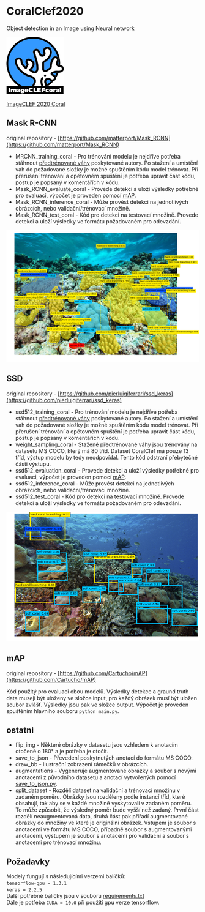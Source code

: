 # CoralClef2020
Object detection in an Image using Neural network

<img src="assets/imageclefcoral_logo.gif" width="150" height="150">

[ImageCLEF 2020 Coral](https://www.imageclef.org/2020/coral)

## Mask R-CNN
original repository - [https://github.com/matterport/Mask_RCNN](https://github.com/matterport/Mask_RCNN)
- MRCNN_training_coral - Pro trénování modelu je nejdříve potřeba stáhnout [předtrénované váhy](https://github.com/matterport/Mask_RCNN/releases/download/v2.0/mask_rcnn_coco.h5) poskytované autory. Po stažení a umístění vah do požadované složky je možné spuštěním kódu model trénovat. Při přerušení trénování a opětovném spuštění je potřeba upravit část kódu, postup je popsaný v komentářích v kódu.
- Mask_RCNN_evaluate_coral - Provede detekci a uloží výsledky potřebné pro evaluaci, výpočet je proveden pomocí [mAP](mAP/).
- Mask_RCNN_inference_coral - Může provést detekci na jednotlivých obrázcích, nebo validační/trénovací množině. 
- Mask_RCNN_test_coral - Kód pro detekci na testovací množině. Provede detekci a uloží výsledky ve formátu požadovaném pro odevzdání.

![](assets/img0_MRCNN.png)


## SSD
original repository - [https://github.com/pierluigiferrari/ssd_keras](https://github.com/pierluigiferrari/ssd_keras)
- ssd512_training_coral - Pro trénování modelu je nejdříve potřeba stáhnout [předtrénované váhy](https://drive.google.com/file/d/1IJWZKmjkcFMlvaz2gYukzFx4d6mH3py5/view) poskytované autory.  Po stažení a umístění vah do požadované složky je možné spuštěním kódu model trénovat. Při přerušení trénování a opětovném spuštění je potřeba upravit část kódu, postup je popsaný v komentářích v kódu.
- weight_sampling_coral - Stažené předtrénované váhy jsou trénovány na datasetu MS COCO, který má 80 tříd. Dataset CoralClef má pouze 13 tříd, výstup modelu by tedy neodpovídal. Tento kód odstraní přebytečné části výstupu.
- ssd512_evaluation_coral - Provede detekci a uloží výsledky potřebné pro evaluaci, výpočet je proveden pomocí [mAP](mAP/).
- ssd512_inference_coral - Může provést detekci na jednotlivých obrázcích, nebo validační/trénovací množině.
- ssd512_test_coral - Kód pro detekci na testovací množině. Provede detekci a uloží výsledky ve formátu požadovaném pro odevzdání.

![](assets/img5_SSD.png)


## mAP
original repository - [https://github.com/Cartucho/mAP](https://github.com/Cartucho/mAP)

Kód použitý pro evaluaci obou modelů. Výsledky detekce a graund truth data musejí být uloženy ve složce input, pro každý obrázek musí být uložen soubor zvlášť. Výsledky jsou pak ve složce output. Výpočet je proveden spuštěním hlavního souboru `python main.py`.


## ostatni
- flip_img - Některé obrázky v datasetu jsou vzhledem k anotacím otočené o 180° a je potřeba je otočit.
- save_to_json - Převedení poskytnutých anotací do formátu MS COCO.
- draw_bb - Ilustrační zobrazení rámečků v obrázcích.
- augmentations - Vygeneruje augmentované obrázky a soubor s novými anotacemi z původního datasetu a anotací vytvořených pomocí [save_to_json.py](ostatni/save_to_json.py). 
- split_dataset - Rozdělí dataset na validační a trénovací množinu v zadaném poměru. Obrázky jsou rozděleny podle instancí tříd, které obsahují, tak aby se v každé množině vyskytovali v zadaném poměru. To může způsobit, že výsledný poměr bude vyšší než zadaný. První část rozdělí neaugmentovaná data, druhá část pak přiřadí augmentované obrázky do množiny ve které je originální obrázek. Vstupem je soubor s anotacemi ve formátu MS COCO, případně soubor s augmentovanými anotacemi, výstupem je soubor s anotacemi pro validační a soubor s anotacemi pro trénovací množinu.


## Požadavky
Modely fungují s následujícími verzemi balíčků:  
`tensorflow-gpu = 1.3.1`  
`keras = 2.2.5`  
Další potřebné balíčky jsou v souboru [requirements.txt](requirements.txt)  
Dále je potřeba `CUDA = 10.0` při použití gpu verze tensorflow.  
